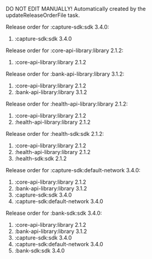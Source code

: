 DO NOT EDIT MANUALLY!
Automatically created by the updateReleaseOrderFile task.

Release order for :capture-sdk:sdk 3.4.0:
 1. :capture-sdk:sdk 3.4.0

Release order for :core-api-library:library 2.1.2:
 1. :core-api-library:library 2.1.2

Release order for :bank-api-library:library 3.1.2:
 1. :core-api-library:library 2.1.2
 2. :bank-api-library:library 3.1.2

Release order for :health-api-library:library 2.1.2:
 1. :core-api-library:library 2.1.2
 2. :health-api-library:library 2.1.2

Release order for :health-sdk:sdk 2.1.2:
 1. :core-api-library:library 2.1.2
 2. :health-api-library:library 2.1.2
 3. :health-sdk:sdk 2.1.2

Release order for :capture-sdk:default-network 3.4.0:
 1. :core-api-library:library 2.1.2
 2. :bank-api-library:library 3.1.2
 3. :capture-sdk:sdk 3.4.0
 4. :capture-sdk:default-network 3.4.0

Release order for :bank-sdk:sdk 3.4.0:
 1. :core-api-library:library 2.1.2
 2. :bank-api-library:library 3.1.2
 3. :capture-sdk:sdk 3.4.0
 4. :capture-sdk:default-network 3.4.0
 5. :bank-sdk:sdk 3.4.0

